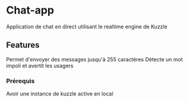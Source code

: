 # Chat-app

Application de chat en direct utilisant le realtime engine de Kuzzle

##  Features

Permet d'envoyer des messages jusqu'à 255 caractères
Détecte un mot impoli et avertit les usagers

### Prérequis
Avoir une instance de kuzzle active en local
